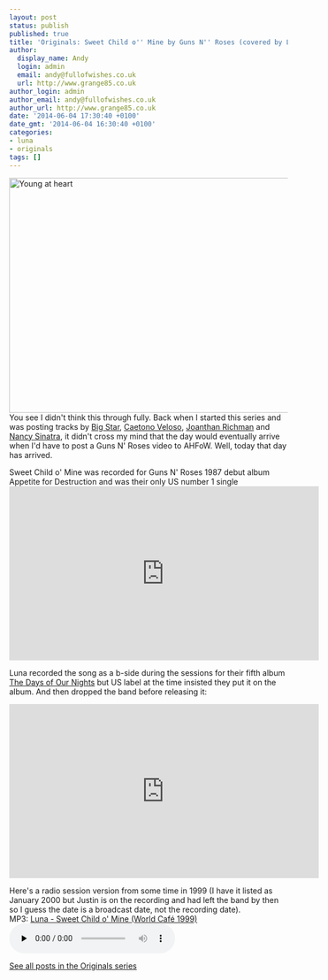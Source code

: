 ```yaml
---
layout: post
status: publish
published: true
title: 'Originals: Sweet Child o'' Mine by Guns N'' Roses (covered by Luna)'
author:
  display_name: Andy
  login: admin
  email: andy@fullofwishes.co.uk
  url: http://www.grange85.co.uk
author_login: admin
author_email: andy@fullofwishes.co.uk
author_url: http://www.grange85.co.uk
date: '2014-06-04 17:30:40 +0100'
date_gmt: '2014-06-04 16:30:40 +0100'
categories:
- luna
- originals
tags: []
---
```

<p><a href="https://www.flickr.com/photos/ankor2/4605085808" title="Young at heart by massimo ankor, on Flickr"><img class="aligncenter" src="https://farm5.staticflickr.com/4010/4605085808_3212f5052d_z.jpg" width="640" height="425" alt="Young at heart"></a><br />
You see I didn't think this through fully. Back when I started this series and was posting tracks by <a href="/2013/03/originals-blue-moon-by-big-star-covered-by-damon-naomi/" title="Originals: Blue Moon by Big Star (covered by Damon & Naomi)">Big Star</a>, <a href="/2013/02/originals-araca-azul-by-caetano-veloso-covered-by-damon-naomi/" title="Originals: Araçá azul by Caetano Veloso (covered by Damon & Naomi)">Caetono Veloso</a>, <a href="/2013/02/originals-back-in-your-life-by-jonathan-richman-covered-by-galaxie-500/" title="Originals: Back in Your Life by Jonathan Richman (covered by Galaxie 500)">Joanthan Richman</a> and <a href="/2013/03/originals-by-the-way-i-still-love-you-by-nancy-sinatra-covered-by-cagney-and-lacee/" title="Originals: By The Way (I Still Love You) by Nancy Sinatra (covered by Cagney and Lacee)">Nancy Sinatra</a>, it didn't cross my mind that the day would eventually arrive when I'd have to post a Guns N' Roses video to AHFoW. Well, today that day has arrived.</p>
<p>Sweet Child o' Mine was recorded for Guns N' Roses 1987 debut album Appetite for Destruction and was their only US number 1 single<br />
<iframe width="560" height="315" src="https://www.youtube.com/embed/1w7OgIMMRc4" frameborder="0" allowfullscreen></iframe>
<p>Luna recorded the song as a b-side during the sessions for their fifth album <a href="/database/release/the-days-of-our-nights/" title="The Days Of Our Nights">The Days of Our Nights</a> but US label at the time insisted they put it on the album. And then dropped the band before releasing it:</p>
<iframe width="560" height="315" src="https://www.youtube.com/embed/xemNsR6TzrA" frameborder="0" allowfullscreen></iframe>
<p>Here's a radio session version from some time in 1999 (I have it listed as January 2000 but Justin is on the recording and had left the band by then so I guess the date is a broadcast date, not the recording date).<br />
MP3: <a href="http://media.fullofwishes.co.uk/02-luna/audio/luna-sweet-child-world-cafe-1999.mp3">Luna - Sweet Child o' Mine (World Café 1999)</a><br />
<audio src="http://media.fullofwishes.co.uk/02-luna/audio/luna-sweet-child-world-cafe-1999.mp3" preload="none" controls /></p>
<p><a href="/category/originals/" title="List: Originals">See all posts in the Originals series</a></p>
